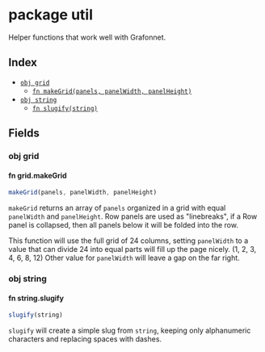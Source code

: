 # package util

Helper functions that work well with Grafonnet.

## Index

* [`obj grid`](#obj-grid)
  * [`fn makeGrid(panels, panelWidth, panelHeight)`](#fn-gridmakegrid)
* [`obj string`](#obj-string)
  * [`fn slugify(string)`](#fn-stringslugify)

## Fields

### obj grid


#### fn grid.makeGrid

```ts
makeGrid(panels, panelWidth, panelHeight)
```

`makeGrid` returns an array of `panels` organized in a grid with equal `panelWidth`
and `panelHeight`. Row panels are used as "linebreaks", if a Row panel is collapsed,
then all panels below it will be folded into the row.

This function will use the full grid of 24 columns, setting `panelWidth` to a value
that can divide 24 into equal parts will fill up the page nicely. (1, 2, 3, 4, 6, 8, 12)
Other value for `panelWidth` will leave a gap on the far right.


### obj string


#### fn string.slugify

```ts
slugify(string)
```

`slugify` will create a simple slug from `string`, keeping only alphanumeric
characters and replacing spaces with dashes.

